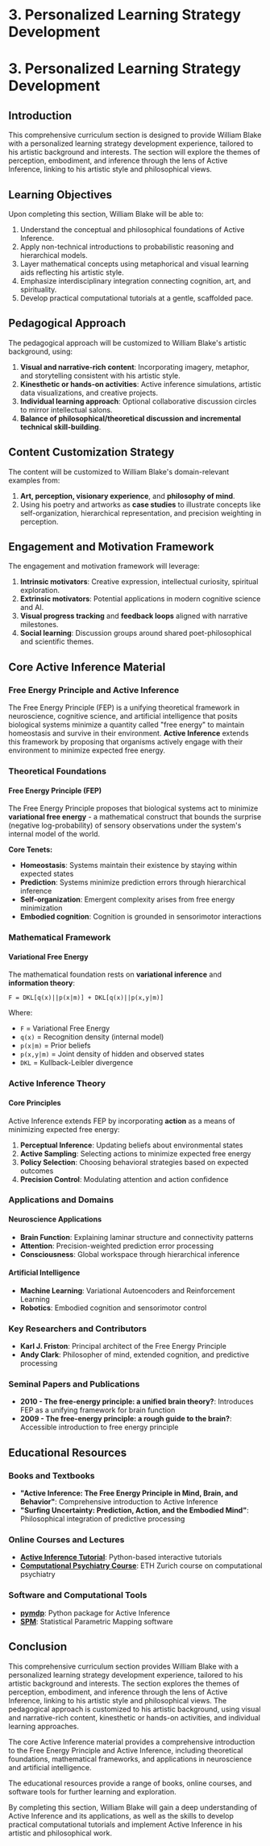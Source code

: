 # 3. Personalized Learning Strategy Development

# 3. Personalized Learning Strategy Development

## Introduction

This comprehensive curriculum section is designed to provide William Blake with a personalized learning strategy development experience, tailored to his artistic background and interests. The section will explore the themes of perception, embodiment, and inference through the lens of Active Inference, linking to his artistic style and philosophical views.

## Learning Objectives

Upon completing this section, William Blake will be able to:

1. Understand the conceptual and philosophical foundations of Active Inference.
2. Apply non-technical introductions to probabilistic reasoning and hierarchical models.
3. Layer mathematical concepts using metaphorical and visual learning aids reflecting his artistic style.
4. Emphasize interdisciplinary integration connecting cognition, art, and spirituality.
5. Develop practical computational tutorials at a gentle, scaffolded pace.

## Pedagogical Approach

The pedagogical approach will be customized to William Blake's artistic background, using:

1. **Visual and narrative-rich content**: Incorporating imagery, metaphor, and storytelling consistent with his artistic style.
2. **Kinesthetic or hands-on activities**: Active inference simulations, artistic data visualizations, and creative projects.
3. **Individual learning approach**: Optional collaborative discussion circles to mirror intellectual salons.
4. **Balance of philosophical/theoretical discussion and incremental technical skill-building**.

## Content Customization Strategy

The content will be customized to William Blake's domain-relevant examples from:

1. **Art, perception, visionary experience**, and **philosophy of mind**.
2. Using his poetry and artworks as **case studies** to illustrate concepts like self-organization, hierarchical representation, and precision weighting in perception.

## Engagement and Motivation Framework

The engagement and motivation framework will leverage:

1. **Intrinsic motivators**: Creative expression, intellectual curiosity, spiritual exploration.
2. **Extrinsic motivators**: Potential applications in modern cognitive science and AI.
3. **Visual progress tracking** and **feedback loops** aligned with narrative milestones.
4. **Social learning**: Discussion groups around shared poet-philosophical and scientific themes.

## Core Active Inference Material

### Free Energy Principle and Active Inference

The Free Energy Principle (FEP) is a unifying theoretical framework in neuroscience, cognitive science, and artificial intelligence that posits biological systems minimize a quantity called "free energy" to maintain homeostasis and survive in their environment. **Active Inference** extends this framework by proposing that organisms actively engage with their environment to minimize expected free energy.

### Theoretical Foundations

#### Free Energy Principle (FEP)

The Free Energy Principle proposes that biological systems act to minimize **variational free energy** - a mathematical construct that bounds the surprise (negative log-probability) of sensory observations under the system's internal model of the world.

**Core Tenets:**

- **Homeostasis**: Systems maintain their existence by staying within expected states
- **Prediction**: Systems minimize prediction errors through hierarchical inference
- **Self-organization**: Emergent complexity arises from free energy minimization
- **Embodied cognition**: Cognition is grounded in sensorimotor interactions

### Mathematical Framework

#### Variational Free Energy

The mathematical foundation rests on **variational inference** and **information theory**:

```mathematical
F = DKL[q(x)||p(x|m)] + DKL[q(x)||p(x,y|m)]
```

Where:

- `F` = Variational Free Energy
- `q(x)` = Recognition density (internal model)
- `p(x|m)` = Prior beliefs
- `p(x,y|m)` = Joint density of hidden and observed states
- `DKL` = Kullback-Leibler divergence

### Active Inference Theory

#### Core Principles

Active Inference extends FEP by incorporating **action** as a means of minimizing expected free energy:

1. **Perceptual Inference**: Updating beliefs about environmental states
2. **Active Sampling**: Selecting actions to minimize expected free energy
3. **Policy Selection**: Choosing behavioral strategies based on expected outcomes
4. **Precision Control**: Modulating attention and action confidence

### Applications and Domains

#### Neuroscience Applications

- **Brain Function**: Explaining laminar structure and connectivity patterns
- **Attention**: Precision-weighted prediction error processing
- **Consciousness**: Global workspace through hierarchical inference

#### Artificial Intelligence

- **Machine Learning**: Variational Autoencoders and Reinforcement Learning
- **Robotics**: Embodied cognition and sensorimotor control

### Key Researchers and Contributors

- **Karl J. Friston**: Principal architect of the Free Energy Principle
- **Andy Clark**: Philosopher of mind, extended cognition, and predictive processing

### Seminal Papers and Publications

- **2010 - The free-energy principle: a unified brain theory?**: Introduces FEP as a unifying framework for brain function
- **2009 - The free-energy principle: a rough guide to the brain?**: Accessible introduction to free energy principle

## Educational Resources

### Books and Textbooks

- **"Active Inference: The Free Energy Principle in Mind, Brain, and Behavior"**: Comprehensive introduction to Active Inference
- **"Surfing Uncertainty: Prediction, Action, and the Embodied Mind"**: Philosophical integration of predictive processing

### Online Courses and Lectures

- **[Active Inference Tutorial](https://github.com/infer-actively/pymdp-tutorials)**: Python-based interactive tutorials
- **[Computational Psychiatry Course](https://www.tnu.ethz.ch/en/teaching/computational-psychiatry-course.html)**: ETH Zurich course on computational psychiatry

### Software and Computational Tools

- **[pymdp](https://github.com/infer-actively/pymdp)**: Python package for Active Inference
- **[SPM](https://www.fil.ion.ucl.ac.uk/spm/)**: Statistical Parametric Mapping software

## Conclusion

This comprehensive curriculum section provides William Blake with a personalized learning strategy development experience, tailored to his artistic background and interests. The section explores the themes of perception, embodiment, and inference through the lens of Active Inference, linking to his artistic style and philosophical views. The pedagogical approach is customized to his artistic background, using visual and narrative-rich content, kinesthetic or hands-on activities, and individual learning approaches.

The core Active Inference material provides a comprehensive introduction to the Free Energy Principle and Active Inference, including theoretical foundations, mathematical frameworks, and applications in neuroscience and artificial intelligence.

The educational resources provide a range of books, online courses, and software tools for further learning and exploration.

By completing this section, William Blake will gain a deep understanding of Active Inference and its applications, as well as the skills to develop practical computational tutorials and implement Active Inference in his artistic and philosophical work.